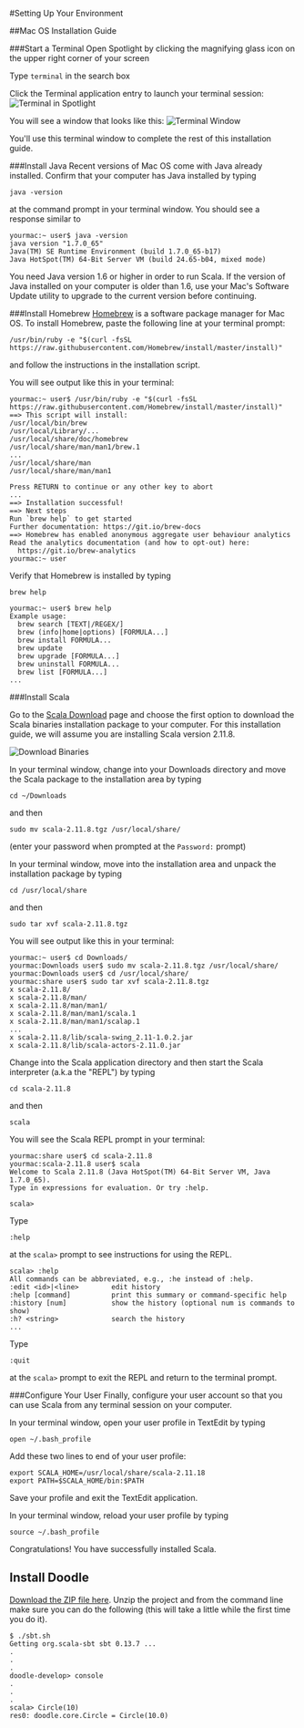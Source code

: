 #Setting Up Your Environment

##Mac OS Installation Guide

###Start a Terminal 
Open Spotlight by clicking the magnifying glass icon on the upper right corner of your screen

Type `terminal` in the search box 

Click the Terminal application entry to launch your terminal session:
![Terminal in Spotlight](http://skarlson.com/scalabridge/images/launching_terminal.png)

You will see a window that looks like this:
![Terminal Window](http://skarlson.com/scalabridge/images/terminal_window.png)

You'll use this terminal window to complete the rest of this installation guide.

###Install Java
Recent versions of Mac OS come with Java already installed.  Confirm that your computer has Java installed by typing
```
java -version
```
at the command prompt in your terminal window. You should see a response similar to
```
yourmac:~ user$ java -version
java version "1.7.0_65"
Java(TM) SE Runtime Environment (build 1.7.0_65-b17)
Java HotSpot(TM) 64-Bit Server VM (build 24.65-b04, mixed mode)
```
You need Java version 1.6 or higher in order to run Scala. If the version of Java installed on your computer is older than 1.6, use your Mac's Software Update utility to upgrade to the current version before continuing.

###Install Homebrew
[Homebrew](http://brew.sh/) is a software package manager for Mac OS. To install Homebrew, paste the following line at your terminal prompt:

```
/usr/bin/ruby -e "$(curl -fsSL https://raw.githubusercontent.com/Homebrew/install/master/install)"
```

and follow the instructions in the installation script.

You will see output like this in your terminal:

```
yourmac:~ user$ /usr/bin/ruby -e "$(curl -fsSL https://raw.githubusercontent.com/Homebrew/install/master/install)"
==> This script will install:
/usr/local/bin/brew
/usr/local/Library/...
/usr/local/share/doc/homebrew
/usr/local/share/man/man1/brew.1
...
/usr/local/share/man
/usr/local/share/man/man1

Press RETURN to continue or any other key to abort
...
==> Installation successful!
==> Next steps
Run `brew help` to get started
Further documentation: https://git.io/brew-docs
==> Homebrew has enabled anonymous aggregate user behaviour analytics
Read the analytics documentation (and how to opt-out) here:
  https://git.io/brew-analytics
yourmac:~ user
```

Verify that Homebrew is installed by typing 
```
brew help
```

```
yourmac:~ user$ brew help
Example usage:
  brew search [TEXT|/REGEX/]
  brew (info|home|options) [FORMULA...]
  brew install FORMULA...
  brew update
  brew upgrade [FORMULA...]
  brew uninstall FORMULA...
  brew list [FORMULA...]
...
```

###Install Scala

Go to the [Scala Download](http://www.scala-lang.org/download/) page and choose the first option to download the Scala binaries installation package to your computer. For this installation guide, we will assume you are installing Scala version 2.11.8.

![Download Binaries](http://skarlson.com/scalabridge/images/download_binaries.png)

In your terminal window, change into your Downloads directory and move the Scala package to the installation area by typing
```
cd ~/Downloads
```
and then 
```
sudo mv scala-2.11.8.tgz /usr/local/share/
```
(enter your password when prompted at the `Password:` prompt)

In your terminal window, move into the installation area and unpack the installation package by typing
```
cd /usr/local/share
```
and then
```
sudo tar xvf scala-2.11.8.tgz
```

You will see output like this in your terminal:

```
yourmac:~ user$ cd Downloads/
yourmac:Downloads user$ sudo mv scala-2.11.8.tgz /usr/local/share/
yourmac:Downloads user$ cd /usr/local/share/
yourmac:share user$ sudo tar xvf scala-2.11.8.tgz 
x scala-2.11.8/
x scala-2.11.8/man/
x scala-2.11.8/man/man1/
x scala-2.11.8/man/man1/scala.1
x scala-2.11.8/man/man1/scalap.1
...
x scala-2.11.8/lib/scala-swing_2.11-1.0.2.jar
x scala-2.11.8/lib/scala-actors-2.11.0.jar
```

Change into the Scala application directory and then start the Scala interpreter (a.k.a the "REPL") by typing
```
cd scala-2.11.8
```
and then
```
scala
```

You will see the Scala REPL prompt in your terminal:

```
yourmac:share user$ cd scala-2.11.8
yourmac:scala-2.11.8 user$ scala
Welcome to Scala 2.11.8 (Java HotSpot(TM) 64-Bit Server VM, Java 1.7.0_65).
Type in expressions for evaluation. Or try :help.

scala> 
```

Type 
```
:help
```
at the `scala>` prompt to see instructions for using the REPL.

```
scala> :help
All commands can be abbreviated, e.g., :he instead of :help.
:edit <id>|<line>        edit history
:help [command]          print this summary or command-specific help
:history [num]           show the history (optional num is commands to show)
:h? <string>             search the history
...
```

Type 
```
:quit
```
at the `scala>` prompt to exit the REPL and return to the terminal prompt.

###Configure Your User
Finally, configure your user account so that you can use Scala from any terminal session on your computer.

In your terminal window, open your user profile in TextEdit by typing
```
open ~/.bash_profile
```

Add these two lines to end of your user profile:
```
export SCALA_HOME=/usr/local/share/scala-2.11.18
export PATH=$SCALA_HOME/bin:$PATH
```

Save your profile and exit the TextEdit application.

In your terminal window, reload your user profile by typing
```
source ~/.bash_profile
```

Congratulations! You have successfully installed Scala.

## Install Doodle

[Download the ZIP file here](https://github.com/scalabridge/curriculum/raw/master/doodle.zip). Unzip the project and from the command line make sure you can do the following (this will take a little while the first time you do it).

```
$ ./sbt.sh
Getting org.scala-sbt sbt 0.13.7 ...
.
.
.
doodle-develop> console
.
.
.
scala> Circle(10)
res0: doodle.core.Circle = Circle(10.0)
```
